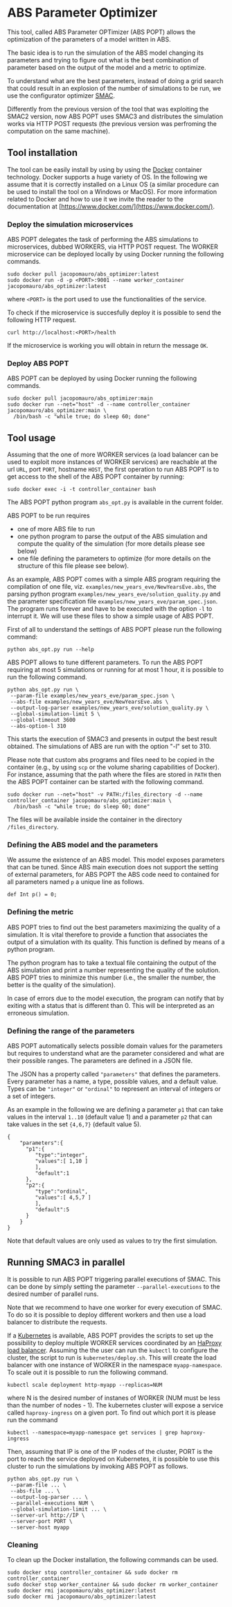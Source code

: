 # ABS Parameter Optimizer

This tool, called ABS Parameter OPTimizer (ABS POPT) allows the optimization of the parameters of a
model written in ABS.

The basic idea is to run the simulation of the ABS model changing its
parameters and trying to figure out what is the best combination of parameter
based on the output of the model and a metric to optimize.

To understand what are the best parameters, instead of doing a grid search that
could result in an explosion of the number of simulations to be run, we use the
configurator optimizer [SMAC](https://github.com/automl/SMAC3).

Differently from the previous version of the tool that was exploiting the SMAC2 version,
now ABS POPT uses SMAC3 and distributes the simulation works via HTTP POST requests (the
previous version was perfroming the computation on the same machine).

## Tool installation

The tool can be easily install by using by using the
[Docker](https://www.docker.com/) container technology.  Docker supports a
huge variety of OS. In the following we assume that it is correctly installed
on a Linux OS (a similar procedure can be used to install the tool on a
Windows or MacOS). For more information related to Docker and how to use it we invite the reader
to the documentation at [https://www.docker.com/](https://www.docker.com/).


### Deploy the simulation microservices

ABS POPT delegates the task of performing the ABS simulations to microservices, dubbed WORKERS, via
HTTP POST request. The WORKER microservice can be deployed locally by using Docker running the following
commands.

```
sudo docker pull jacopomauro/abs_optimizer:latest
sudo docker run -d -p <PORT>:9001 --name worker_container jacopomauro/abs_optimizer:latest
```

where `<PORT>` is the port used to use the functionalities of the service.

To check if the microservice is succesfully deploy it is possible to send the following 
HTTP request.

```
curl http://localhost:<PORT>/health
```

If the microservice is working you will obtain in return the message `OK`.

### Deploy ABS POPT

ABS POPT can be deployed by using Docker running the following commands.

```
sudo docker pull jacopomauro/abs_optimizer:main
sudo docker run --net="host" -d --name controller_container jacopomauro/abs_optimizer:main \
  /bin/bash -c "while true; do sleep 60; done"
```

## Tool usage

Assuming that the one of more WORKER services (a load balancer can be used to exploit more
instances of WORKER services) are reachable at the url `URL`, port `PORT`, hostname `HOST`,
the first operation to run ABS POPT is to get access to the shell of the ABS POPT container by
running:

```
sudo docker exec -i -t controller_container bash
```

The ABS POPT python program `abs_opt.py` is available in the current folder.

ABS POPT to be run requires
* one of more ABS file to run
* one python program to parse the
  output of the ABS simulation and compute the quality of the simulation (for more details please see below)
* one file defining the parameters to optimize (for more details on the structure of this file please see below).

As an example, ABS POPT comes with a simple ABS program requiring the compilation of one file, viz.
`examples/new_years_eve/NewYearsEve.abs`, the parsing python program
`examples/new_years_eve/solution_quality.py` and the parameter specification file
`examples/new_years_eve/param_spec.json`. The program runs forever and have to be executed with the
option `-l` to interrupt it.
We will use these files to show a simple usage of ABS POPT.

First of all to understand the settings of ABS POPT please run the following command:
```
python abs_opt.py run --help
```

ABS POPT allows to tune different parameters.
To run the ABS POPT requiring at most 5 simulations or running for at most 1 hour, it is possible to run
the following command.

```
python abs_opt.py run \
 --param-file examples/new_years_eve/param_spec.json \
 --abs-file examples/new_years_eve/NewYearsEve.abs \
 --output-log-parser examples/new_years_eve/solution_quality.py \
 --global-simulation-limit 5 \
 --global-timeout 3600
 --abs-option-l 310 
```

This starts the execution of SMAC3 and presents in output the best result obtained.
The simulations of ABS are run with the option "-l" set to 310.

Please note that custom abs programs and files need to be 
copied in the container (e.g., by using `scp` or the volume
sharing capabilities of Docker).
For instance, assuming that the path where the files are stored in `PATH` then 
the ABS POPT container can be started with the following command.

```
sudo docker run --net="host" -v PATH:/files_directory -d --name controller_container jacopomauro/abs_optimizer:main \
  /bin/bash -c "while true; do sleep 60; done"
```

The files will be available inside the container in the directory `/files_directory`.

### Defining the ABS model and the parameters

We assume the existence of an ABS model. This model exposes parameters
that can be tuned. Since ABS main execution does not support the setting
of external parameters, for ABS POPT the ABS code need to contained for all
parameters named `p` a unique line as follows.

```
def Int p() = 0;
```

### Defining the metric

ABS POPT tries to find out the best parameters maximizing the quality of
a simulation.  It is vital therefore to provide a function that associates
the output of a simulation with its quality.  This function is defined by
means of a python program.

The python program has to take a textual file containing the output of the 
ABS simulation and print a number representing the quality of the solution.
ABS POPT tries to minimize this number (i.e., the smaller the number, the
better is the quality of the simulation).

In case of errors due to the model execution, the program can notify that by
exiting with a status that is different than 0. This will be interpreted as
an erroneous simulation.

### Defining the range of the parameters

ABS POPT automatically selects possible domain values for the parameters but
requires to understand what are the parameter considered and what are their
possible ranges. The parameters are defined in a JSON file.

The JSON has a property called `"parameters"` that defines the parameters.
Every parameter has a name, a type, possible values, and a default value.
Types can be `"integer"` or `"ordinal"` to represent an interval of integers
or a set of integers.

As an example in the following we are defining a parameter `p1` that can take
values in the interval `1..10` (default value 1) and a parameter `p2` that can take values in the set
`{4,6,7}` (default value 5).

```
{  
	"parameters":{  
      "p1":{  
         "type":"integer",
         "values":[ 1,10 ]
         ],
         "default":1
      },
      "p2":{  
         "type":"ordinal",
         "values":[ 4,5,7 ]  
         ],
         "default":5
      }
    }
}
```

Note that default values are only used as values to try the first simulation.
 
## Running SMAC3 in parallel

It is possible to run ABS POPT triggering parallel executions of SMAC.
This can be done by simply setting the parameter `--parallel-executions`
to the desired number of parallel runs.

Note that we recommend to have one worker for every execution of SMAC.
To do so it is possible to deploy different workers and then use a load
balancer to distribute the requests.

If a [Kubernetes](https://kubernetes.io/) is available, ABS POPT provides the scripts to set up the
possibility to deploy multiple WORKER services coordinated by an 
[HaProxy load balancer](https://github.com/jcmoraisjr/haproxy-ingress).
Assuming the the user can run the `kubectl` to configure the cluster,
the script to run is `kubernetes/deploy.sh`.
This will create the load balancer with one instance of WORKER in the namespace
`myapp-namespace`. To scale out it is possible to run the following command.

```
kubectl scale deployment http-myapp --replicas=NUM
``` 
 
where N is the desired number of instanes of WORKER (NUM must be less than the number of nodes - 1).
The kubernetes cluster will expose a service called `haproxy-ingress` on a given port.
To find out which port it is please run the command

```
kubectl --namespace=myapp-namespace get services | grep haproxy-ingress
```

Then, assuming that IP is one of the IP nodes of the cluster, PORT is the port to reach
the service deployed on Kubernetes, it is possible to use this
cluster to run the simulations by invoking ABS POPT as follows.

```
python abs_opt.py run \
 --param-file ... \
 --abs-file ... \
 --output-log-parser ... \
 --parallel-executions NUM \
 --global-simulation-limit ... \
 --server-url http://IP \
 --server-port PORT \
 --server-host myapp
```

### Cleaning

To clean up the Docker installation, the following commands can be used.

```
sudo docker stop controller_container && sudo docker rm controller_container
sudo docker stop worker_container && sudo docker rm worker_container
sudo docker rmi jacopomauro/abs_optimizer:latest
sudo docker rmi jacopomauro/abs_optimizer:latest
```
